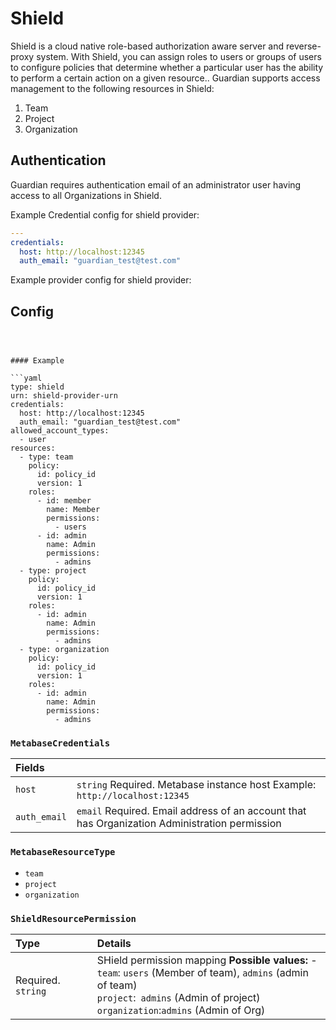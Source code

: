 # Shield

Shield is a cloud native role-based authorization aware server and reverse-proxy system. With Shield, you can assign roles to users or groups of users to configure policies that determine whether a particular user has the ability to perform a certain action on a given resource.. Guardian supports access management to the following resources in Shield:

1. Team
2. Project
3. Organization

## Authentication

Guardian requires authentication email of an administrator user having access to all Organizations in Shield.

Example Credential config for shield provider:

```yaml
---
credentials:
  host: http://localhost:12345
  auth_email: "guardian_test@test.com"
```

Example provider config for shield provider:
## Config
```



#### Example

```yaml
type: shield
urn: shield-provider-urn
credentials:
  host: http://localhost:12345
  auth_email: "guardian_test@test.com"
allowed_account_types:
  - user
resources:
  - type: team
    policy:
      id: policy_id
      version: 1
    roles:
      - id: member
        name: Member
        permissions:
          - users
      - id: admin
        name: Admin
        permissions:
          - admins
  - type: project
    policy:
      id: policy_id
      version: 1
    roles:
      - id: admin
        name: Admin
        permissions:
          - admins
  - type: organization
    policy:
      id: policy_id
      version: 1
    roles:
      - id: admin
        name: Admin
        permissions:
          - admins
```

### `MetabaseCredentials`

| Fields       |                                                                                               |
|:-------------|:----------------------------------------------------------------------------------------------|
| `host`       | `string` Required. Metabase instance host Example: `http://localhost:12345`                   |
| `auth_email` | `email` Required. Email address of an account that has Organization Administration permission |
### `MetabaseResourceType`

- `team`
- `project`
- `organization`

### `ShieldResourcePermission`

| Type               | Details                                                                                                                                                                                                                                                                                                                                                                                                   |
| :----------------- |:----------------------------------------------------------------------------------------------------------------------------------------------------------------------------------------------------------------------------------------------------------------------------------------------------------------------------------------------------------------------------------------------------------|
| Required. `string` | SHield permission mapping **Possible values:** - <br/>`team`: `users` \(Member of team\), `admins` \(admin of team\)   <br/>`project`:` admins` (Admin of project)<br/> `organization`:`admins` (Admin of Org) <br/> ||
